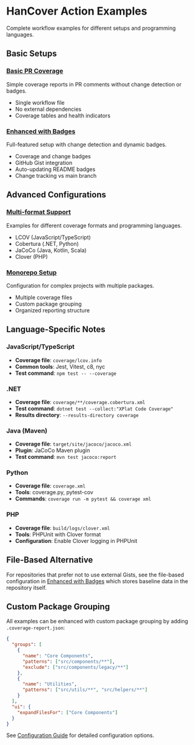 # HanCover Action Examples

Complete workflow examples for different setups and programming languages.

## Basic Setups

### [Basic PR Coverage](./basic-pr-coverage.yml)

Simple coverage reports in PR comments without change detection or badges.

- Single workflow file
- No external dependencies
- Coverage tables and health indicators

### [Enhanced with Badges](./enhanced-with-badges.yml)

Full-featured setup with change detection and dynamic badges.

- Coverage and change badges
- GitHub Gist integration
- Auto-updating README badges
- Change tracking vs main branch

## Advanced Configurations

### [Multi-format Support](./multi-format.yml)

Examples for different coverage formats and programming languages.

- LCOV (JavaScript/TypeScript)
- Cobertura (.NET, Python)
- JaCoCo (Java, Kotlin, Scala)
- Clover (PHP)

### [Monorepo Setup](./monorepo-setup.yml)

Configuration for complex projects with multiple packages.

- Multiple coverage files
- Custom package grouping
- Organized reporting structure

## Language-Specific Notes

### JavaScript/TypeScript

- **Coverage file**: `coverage/lcov.info`
- **Common tools**: Jest, Vitest, c8, nyc
- **Test command**: `npm test -- --coverage`

### .NET

- **Coverage file**: `coverage/**/coverage.cobertura.xml`
- **Test command**: `dotnet test --collect:"XPlat Code Coverage"`
- **Results directory**: `--results-directory coverage`

### Java (Maven)

- **Coverage file**: `target/site/jacoco/jacoco.xml`
- **Plugin**: JaCoCo Maven plugin
- **Test command**: `mvn test jacoco:report`

### Python

- **Coverage file**: `coverage.xml`
- **Tools**: coverage.py, pytest-cov
- **Commands**: `coverage run -m pytest && coverage xml`

### PHP

- **Coverage file**: `build/logs/clover.xml`
- **Tools**: PHPUnit with Clover format
- **Configuration**: Enable Clover logging in PHPUnit

## File-Based Alternative

For repositories that prefer not to use external Gists, see the file-based configuration in [Enhanced with Badges](./enhanced-with-badges.yml) which stores baseline data in the repository itself.

## Custom Package Grouping

All examples can be enhanced with custom package grouping by adding `.coverage-report.json`:

```json
{
  "groups": [
    {
      "name": "Core Components",
      "patterns": ["src/components/**"],
      "exclude": ["src/components/legacy/**"]
    },
    {
      "name": "Utilities",
      "patterns": ["src/utils/**", "src/helpers/**"]
    }
  ],
  "ui": {
    "expandFilesFor": ["Core Components"]
  }
}
```

See [Configuration Guide](../docs/CONFIGURATION.md) for detailed configuration options.
